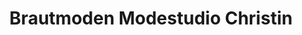 ---
title: "Brautmoden Modestudio Christin"
url: /freiberg/brautmoden-modestudio-christin/
shop: Kleidung
---